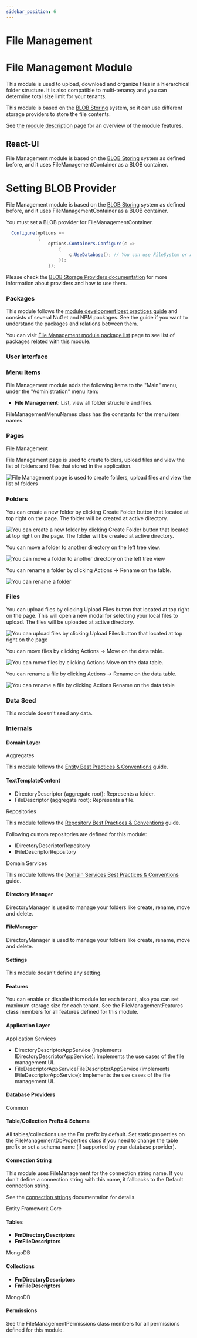 ```yaml
---
sidebar_position: 6
---
```


# File Management



File Management Module
======================

This module is used to upload, download and organize files in a hierarchical folder structure. It is also compatible to multi-tenancy and you can determine total size limit for your tenants.

This module is based on the [BLOB Storing](https://docs.abp.io/en/abp/latest/Blob-Storing) system, so it can use different storage providers to store the file contents.

See [the module description page](https://commercial.abp.io/modules/Volo.FileManagement) for an overview of the module features.

React-UI
--------

File Management module is based on the [BLOB Storing](https://docs.abp.io/en/abp/latest/Blob-Storing) system as defined before, and it uses FileManagementContainer as a BLOB container.

Setting BLOB Provider
======================

File Management module is based on the [BLOB Storing](https://docs.abp.io/en/abp/latest/Blob-Storing) system as defined before, and it uses FileManagementContainer as a BLOB container.

You must set a BLOB provider for FileManagementContainer.

```C#
  Configure(options =>
            {
                options.Containers.Configure(c =>
                    {
                        c.UseDatabase(); // You can use FileSystem or Azure providers also.
                    });
                });
```


Please check the [BLOB Storage Providers documentation](https://docs.abp.io/en/abp/latest/Blob-Storing#blob-storage-providers) for more information about providers and how to use them.

### Packages

This module follows the [module development best practices guide](https://docs.abp.io/en/abp/latest/Best-Practices/Index) and consists of several NuGet and NPM packages. See the guide if you want to understand the packages and relations between them.

You can visit [File Management module package list](https://abp.io/packages?moduleName=Volo.FileManagement) page to see list of packages related with this module.

### User Interface

### Menu Items

File Management module adds the following items to the "Main" menu, under the "Administration" menu item:

* **File Management**: List, view all folder structure and files.

FileManagementMenuNames class has the constants for the menu item names.

### Pages

File Management

File Management page is used to create folders, upload files and view the list of folders and files that stored in the application.

![File Management page is used to create folders, upload files and view the list of folders](https://raw.githubusercontent.com/Wai-Technologies/raaghu-docs/development/raaghu/docs/en/images/file-management.png)

### Folders

You can create a new folder by clicking Create Folder button that located at top right on the page. The folder will be created at active directory.

![You can create a new folder by clicking Create Folder button that located at top right on the page. The folder will be created at active directory.](https://raw.githubusercontent.com/Wai-Technologies/raaghu-docs/development/raaghu/docs/en/images/file-management-new.png)

You can move a folder to another directory on the left tree view.

![You can move a folder to another directory on the left tree view](https://raw.githubusercontent.com/Wai-Technologies/raaghu-docs/development/raaghu/docs/en/images/file-management-move.png)

You can rename a folder by clicking Actions -> Rename on the table.

![You can rename a folder](https://raw.githubusercontent.com/Wai-Technologies/raaghu-docs/development/raaghu/docs/en/images/file-management-rename.png)

### Files

You can upload files by clicking Upload Files button that located at top right on the page. This will open a new modal for selecting your local files to upload. The files will be uploaded at active directory.

![You can upload files by clicking Upload Files button that located at top right on the page](https://raw.githubusercontent.com/Wai-Technologies/raaghu-docs/development/raaghu/docs/en/images/file-management-upload.png)

You can move files by clicking Actions -> Move on the data table.

![You can move files by clicking Actions Move on the data table.](https://raw.githubusercontent.com/Wai-Technologies/raaghu-docs/development/raaghu/docs/en/images/file-management-move.png)

You can rename a file by clicking Actions -> Rename on the data table.

![You can rename a file by clicking Actions Rename on the data table](https://raw.githubusercontent.com/Wai-Technologies/raaghu-docs/development/raaghu/docs/en/images/file-management-rename-edit.png)

### Data Seed

This module doesn't seed any data.

### Internals

#### Domain Layer

Aggregates

This module follows the [Entity Best Practices &amp; Conventions](https://docs.abp.io/en/abp/latest/Best-Practices/Entities) guide.

#### TextTemplateContent

* DirectoryDescriptor (aggregate root): Represents a folder.
* FileDescriptor (aggregate root): Represents a file.

Repositories

This module follows the [Repository Best Practices &amp; Conventions](https://docs.abp.io/en/abp/latest/Best-Practices/Repositories) guide.

Following custom repositories are defined for this module:

* IDirectoryDescriptorRepository
* IFileDescriptorRepository

Domain Services

This module follows the [Domain Services Best Practices &amp; Conventions](https://docs.abp.io/en/abp/latest/Best-Practices/Domain-Services) guide.

#### Directory Manager

DirectoryManager is used to manage your folders like create, rename, move and delete.

#### FileManager

DirectoryManager is used to manage your folders like create, rename, move and delete.

#### Settings

This module doesn't define any setting.

#### Features

You can enable or disable this module for each tenant, also you can set maximum storage size for each tenant. See the FileManagementFeatures class members for all features defined for this module.

#### Application Layer

Application Services

* DirectoryDescriptorAppService (implements IDirectoryDescriptorAppService): Implements the use cases of the file management UI.
* FileDescriptorAppServiceFileDescriptorAppService (implements IFileDescriptorAppService): Implements the use cases of the file management UI.

#### Database Providers

Common

#### Table/Collection Prefix & Schema

All tables/collections use the Fm prefix by default. Set static properties on the FileManagementDbProperties class if you need to change the table prefix or set a schema name (if supported by your database provider).

#### Connection String

This module uses FileManagement for the connection string name. If you don't define a connection string with this name, it fallbacks to the Default connection string.

See the [connection strings](https://docs.abp.io/en/abp/latest/Connection-Strings) documentation for details.

Entity Framework Core

#### Tables

* **FmDirectoryDescriptors**
* **FmFileDescriptors**

MongoDB

#### Collections

* **FmDirectoryDescriptors**
* **FmFileDescriptors**

MongoDB

#### Permissions

See the FileManagementPermissions class members for all permissions defined for this module.

